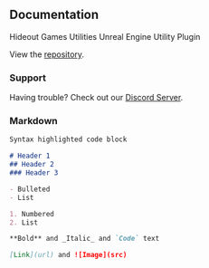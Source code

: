 ## Documentation

Hideout Games Utilities
Unreal Engine Utility Plugin

View the [repository](https://github.com/PrestigeBR/HGUtilities/edit/gh-pages/index.md).

### Support

Having trouble? Check out our [Discord Server](http://hideout.no).

### Markdown
```markdown
Syntax highlighted code block

# Header 1
## Header 2
### Header 3

- Bulleted
- List

1. Numbered
2. List

**Bold** and _Italic_ and `Code` text

[Link](url) and ![Image](src)
```
